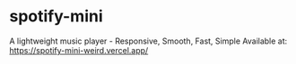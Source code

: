 # spotify-mini
A lightweight music player - Responsive, Smooth, Fast, Simple
Available at: https://spotify-mini-weird.vercel.app/
